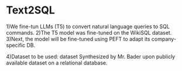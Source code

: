 # Text2SQL

1)We fine-tun LLMs (T5) to convert natural language queries to SQL commands.
2)The T5 model was fine-tuned on the WikiSQL dataset.
3)Next, the model will be fine-tuned using PEFT to adapt its company-specific DB.

4)Dataset to be used: dataset Synthesized by Mr. Bader upon publicly available dataset on a relational database.



